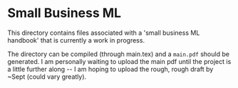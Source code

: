 # Small Business ML

This directory contains files associated with a 'small business ML handbook' that is currently a work in progress.

The directory can be compiled (through main.tex) and a `main.pdf` should be generated. I am personally waiting to upload the main pdf until the project is a little further along -- I am hoping to upload the rough, rough draft by ~Sept (could vary greatly).